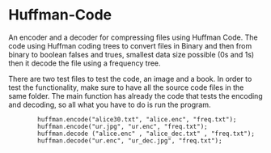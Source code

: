# Huffman-Code
An encoder and a decoder for compressing files using Huffman Code. The code using Huffman coding trees to convert files in Binary and then from binary to boolean falses and trues, smallest data size possible (0s and 1s) then it decode the file using a frequency tree. 

There are two test files to test the code, an image and a book. In order to test the functionality, make sure to have all the source code files in the same folder. The main function has already the code that tests the encoding and decoding, so all what you have to do is run the program. 

            huffman.encode("alice30.txt", "alice.enc", "freq.txt");
            huffman.encode("ur.jpg", "ur.enc", "freq.txt");
            huffman.decode ("alice.enc" , "alice_dec.txt" , "freq.txt");
            huffman.decode("ur.enc", "ur_dec.jpg", "freq.txt");
            



